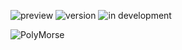 ![preview](https://img.shields.io/badge/-alpha-3ec188.svg)
![version](https://img.shields.io/badge/dynamic/json?color=ed1e79&label=version&query=version&url=https://github.com/Nebukam/polymorse/raw/main/packages/polymorse-client/package.json)
![in development](https://img.shields.io/badge/license-MIT-black.svg)

![PolyMorse][logo]










[logo]: https://github.com/Nebukam/nkmjs/raw/main/packages/polymorse-client/bin/logo.png "polymorse-logo"